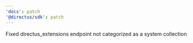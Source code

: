 ```yaml
---
'docs': patch
'@directus/sdk': patch
---
```


Fixed directus_extensions endpoint not categorized as a system collection

